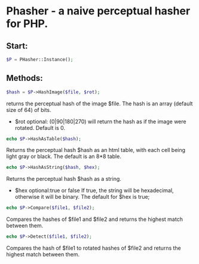 # Phasher - a naive perceptual hasher for PHP. 


## Start:

```php
$P = PHasher::Instance();
```

## Methods:

```php
$hash = $P->HashImage($file, $rot); 
```

returns the perceptual hash of the image $file. The hash is an array (default size of 64) of bits. 
- $rot optional: (0|90|180|270) will return the hash as if the image were rotated.  Default is 0.

```php
echo $P->HashAsTable($hash); 
```
Returns the perceptual hash $hash as an html table, with each cell being light gray or black. The default is an 8*8 table.

```php
echo $P->HashAsString($hash, $hex); 
```
Returns the perceptual hash $hash as a string. 
- $hex optional:true or false If true, the string will be hexadecimal, otherwise it will be binary. The default for $hex is true;

```php
echo $P->Compare($file1, $file2); 
```

Compares the hashes of $file1 and $file2 and returns the highest match between them.

```php
echo $P->Detect($file1, $file2); 
```

Compares the hash of $file1 to rotated hashes of $file2 and returns the highest match between them. 